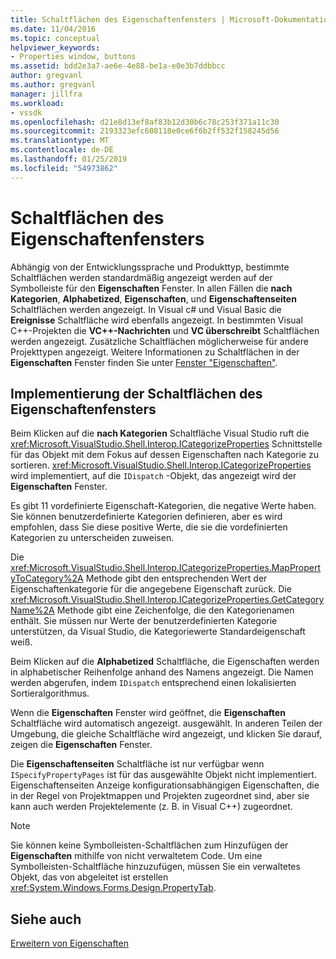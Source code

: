 ```yaml
---
title: Schaltflächen des Eigenschaftenfensters | Microsoft-Dokumentation
ms.date: 11/04/2016
ms.topic: conceptual
helpviewer_keywords:
- Properties window, buttons
ms.assetid: bdd2e3a7-ae6e-4e88-be1a-e0e3b7ddbbcc
author: gregvanl
ms.author: gregvanl
manager: jillfra
ms.workload:
- vssdk
ms.openlocfilehash: d21e8d13ef8af83b12d30b6c78c253f371a11c30
ms.sourcegitcommit: 2193323efc608118e0ce6f6b2ff532f158245d56
ms.translationtype: MT
ms.contentlocale: de-DE
ms.lasthandoff: 01/25/2019
ms.locfileid: "54973862"
---
```

# <a name="properties-window-buttons"></a>Schaltflächen des Eigenschaftenfensters
Abhängig von der Entwicklungssprache und Produkttyp, bestimmte Schaltflächen werden standardmäßig angezeigt werden auf der Symbolleiste für den **Eigenschaften** Fenster. In allen Fällen die **nach Kategorien**, **Alphabetized**, **Eigenschaften**, und **Eigenschaftenseiten** Schaltflächen werden angezeigt. In Visual c# und Visual Basic die **Ereignisse** Schaltfläche wird ebenfalls angezeigt. In bestimmten Visual C++-Projekten die **VC++-Nachrichten** und **VC überschreibt** Schaltflächen werden angezeigt. Zusätzliche Schaltflächen möglicherweise für andere Projekttypen angezeigt. Weitere Informationen zu Schaltflächen in der **Eigenschaften** Fenster finden Sie unter [Fenster "Eigenschaften"](../../ide/reference/properties-window.md).  
  
## <a name="implementation-of-properties-window-buttons"></a>Implementierung der Schaltflächen des Eigenschaftenfensters  
 Beim Klicken auf die **nach Kategorien** Schaltfläche Visual Studio ruft die <xref:Microsoft.VisualStudio.Shell.Interop.ICategorizeProperties> Schnittstelle für das Objekt mit dem Fokus auf dessen Eigenschaften nach Kategorie zu sortieren. <xref:Microsoft.VisualStudio.Shell.Interop.ICategorizeProperties> wird implementiert, auf die `IDispatch` -Objekt, das angezeigt wird der **Eigenschaften** Fenster.  
  
 Es gibt 11 vordefinierte Eigenschaft-Kategorien, die negative Werte haben. Sie können benutzerdefinierte Kategorien definieren, aber es wird empfohlen, dass Sie diese positive Werte, die sie die vordefinierten Kategorien zu unterscheiden zuweisen.  
  
 Die <xref:Microsoft.VisualStudio.Shell.Interop.ICategorizeProperties.MapPropertyToCategory%2A> Methode gibt den entsprechenden Wert der Eigenschaftenkategorie für die angegebene Eigenschaft zurück. Die <xref:Microsoft.VisualStudio.Shell.Interop.ICategorizeProperties.GetCategoryName%2A> Methode gibt eine Zeichenfolge, die den Kategorienamen enthält. Sie müssen nur Werte der benutzerdefinierten Kategorie unterstützen, da Visual Studio, die Kategoriewerte Standardeigenschaft weiß.  
  
 Beim Klicken auf die **Alphabetized** Schaltfläche, die Eigenschaften werden in alphabetischer Reihenfolge anhand des Namens angezeigt. Die Namen werden abgerufen, indem `IDispatch` entsprechend einen lokalisierten Sortieralgorithmus.  
  
 Wenn die **Eigenschaften** Fenster wird geöffnet, die **Eigenschaften** Schaltfläche wird automatisch angezeigt. ausgewählt. In anderen Teilen der Umgebung, die gleiche Schaltfläche wird angezeigt, und klicken Sie darauf, zeigen die **Eigenschaften** Fenster.  
  
 Die **Eigenschaftenseiten** Schaltfläche ist nur verfügbar wenn `ISpecifyPropertyPages` ist für das ausgewählte Objekt nicht implementiert. Eigenschaftenseiten Anzeige konfigurationsabhängigen Eigenschaften, die in der Regel von Projektmappen und Projekten zugeordnet sind, aber sie kann auch werden Projektelemente (z. B. in Visual C++) zugeordnet.  
  
> [!NOTE]
>  Sie können keine Symbolleisten-Schaltflächen zum Hinzufügen der **Eigenschaften** mithilfe von nicht verwaltetem Code. Um eine Symbolleisten-Schaltfläche hinzuzufügen, müssen Sie ein verwaltetes Objekt, das von abgeleitet ist erstellen <xref:System.Windows.Forms.Design.PropertyTab>.  
  
## <a name="see-also"></a>Siehe auch  
 [Erweitern von Eigenschaften](../../extensibility/internals/extending-properties.md)